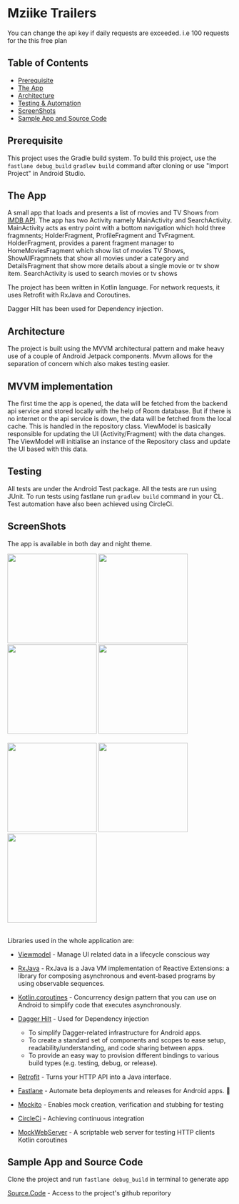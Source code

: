 # Mziike Trailers

You can change the api key if daily requests are exceeded. i.e 100 requests for the this free plan

## Table of Contents

- [Prerequisite](#prerequisite)
- [The App](#theapp)
- [Architecture](#architecture)
- [Testing & Automation](#testing)
- [ScreenShots](#screenshots)
- [Sample App and Source Code](#sampleappandsourcecode)

## Prerequisite

This project uses the Gradle build system. To build this project, use the `fastlane debug_build`
`gradlew build` command after cloning or use "Import Project" in Android Studio.

## The App

A small app that loads and presents a list of movies and TV Shows from  [IMDB API](https://imdb-api.com/api).
The app has two Activity namely MainActivity and SearchActivity. MainActivity acts as entry point with a bottom navigation
which hold three fragmnents; HolderFragment, ProfileFragment and TvFragment.
HolderFragment, provides a parent fragment manager to HomeMoviesFragment  which show list of 
movies TV Shows, ShowAllFragmnets that show all movies under a category and DetailsFragment that show more details about a single
movie or tv show item.
SearchActivity is used to search movies or tv shows

The project has been written in Kotlin language. For network requests, it uses Retrofit with RxJava and Coroutines.

Dagger Hilt has been used for Dependency injection.

## Architecture
The project is built using the MVVM architectural pattern and make heavy use of a couple of Android Jetpack components. Mvvm allows for the separation of concern which also makes testing easier.


## MVVM implementation
The first time the app is opened, the data will be fetched from the backend api service and stored locally with 
the help of Room database.
But if there is no internet or the api service is down, the data will be fetched from the local cache.
This is handled in the repository class.
ViewModel is basically responsible for updating the UI (Activity/Fragment) with the data changes.
The ViewModel will initialise an instance of the Repository class and update the UI based with this data.



## Testing
All tests are under the Android Test package. All the tests are run using JUnit.
To run tests using fastlane run `gradlew build` command in your CL.
Test automation have also been achieved using CircleCi.

## ScreenShots


The app is available in both day and night theme.


<img src="https://user-images.githubusercontent.com/47601553/138744835-21534c54-713b-4446-9a06-6bd39b9dc5e7.png" width="200" style="max-width:100%;">    <img src="https://user-images.githubusercontent.com/47601553/138744938-4c8d6c2a-93fc-4d64-86d3-abdbf72b2310.png" width="200" style="max-width:100%;">   <img src="https://user-images.githubusercontent.com/47601553/138745065-84d3eecb-068d-43c0-a711-d11bcfc30130.png" width="200" style="max-width:100%;">    <img src="https://user-images.githubusercontent.com/47601553/138745165-21049cc6-f975-40e9-9fa1-52bf8d31225c.png" width="200" style="max-width:100%;"></br></br><img src="https://user-images.githubusercontent.com/47601553/138745238-5cc36327-e44e-461d-8fcf-a8303114e928.png" width="200" style="max-width:100%;">   <img src="https://user-images.githubusercontent.com/47601553/138745858-16b03eed-53ce-4027-87e1-c7a02e787fdd.png" width="200" style="max-width:100%;">    <img src="https://user-images.githubusercontent.com/47601553/138745763-6e1ba342-ed99-452c-89c7-30234c6dcef1.png" width="200" style="max-width:100%;"></br></br>




Libraries used in the whole application are:

- [Viewmodel](https://developer.android.com/topic/libraries/architecture/viewmodel) - Manage UI related data in a lifecycle conscious way 
- [RxJava](https://github.com/ReactiveX/RxJava) - RxJava is a Java VM implementation of Reactive Extensions: a library for composing asynchronous and event-based programs by using observable sequences.
- [Kotlin.coroutines](https://developer.android.com/kotlin/coroutines?gclid=Cj0KCQjw1dGJBhD4ARIsANb6Odld-9wkN4Lkm6UJAvWRshusopwstZH5IXkSLzxv_Q5JYjgjozIywfcaAlS9EALw_wcB&gclsrc=aw.ds) - Concurrency design pattern that you can use on Android to simplify code that executes asynchronously.
- [Dagger Hilt](https://dagger.dev/hilt/) - Used for Dependency injection
    - To simplify Dagger-related infrastructure for Android apps.
    - To create a standard set of components and scopes to ease setup, readability/understanding, and code sharing between apps.
    - To provide an easy way to provision different bindings to various build types (e.g. testing, debug, or release).

- [Retrofit](https://square.github.io/retrofit/) - Turns your HTTP API into a Java interface.
- [Fastlane](https://docs.fastlane.tools/getting-started/android/setup/) -  Automate beta deployments and releases for Android apps. 🚀
- [Mockito](https://javadoc.io/doc/org.mockito/mockito-core/latest/org/mockito/Mockito.html) - Enables mock creation, verification and stubbing for testing
- [CircleCi](https://circleci.com/continuous-integration/) - Achieving continuous integration
- [MockWebServer](https://github.com/square/okhttp/tree/master/mockwebserver) - A scriptable web server for testing HTTP clients
Kotlin coroutines
## Sample App and Source Code

Clone the project and run `fastlane debug_build` in terminal to generate app

[Source.Code](https://github.com/Hechio/Mziike-Trailers) - Access to the project's github reporitory
